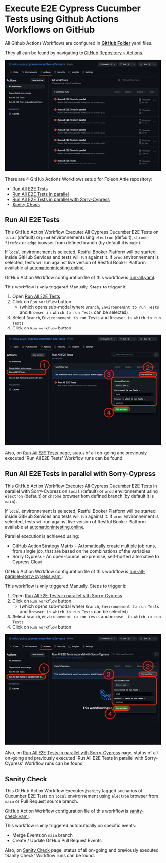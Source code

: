 # Execute E2E Cypress Cucumber Tests using Github Actions Workflows on GitHub

All Github Actions Workflows are configured in [**GitHub Folder**](/.github/workflows/) yaml files.

They all can be found by navigating to [GitHub Repository > Actions](https://github.com/milos-pujic/cypress-cucumber-e2e-tests/actions).

![GitHub Actions Workflows](/docs/imgs/GitHub-Actions.png)

There are 4 GitHub Actions Workflows setup for Foleon Artie repository:

- [Run All E2E Tests](https://github.com/milos-pujic/cypress-cucumber-e2e-tests/actions/workflows/run-all.yaml)
- [Run All E2E Tests in parallel](https://github.com/milos-pujic/cypress-cucumber-e2e-tests/actions/workflows/run-all-parallel.yaml)
- [Run All E2E Tests in parallel with Sorry-Cypress](https://github.com/milos-pujic/cypress-cucumber-e2e-tests/actions/workflows/run-all-parallel-sorry-cypress.yaml)
- [Sanity Check](https://github.com/milos-pujic/cypress-cucumber-e2e-tests/actions/workflows/sanity-check.yaml)

## Run All E2E Tests

This GitHub Action Workflow Executes All Cypress Cucumber E2E Tests on `local` (default) or `prod` environnement using `electron` (default), `chrome`, `firefox` or `edge` browser from defined branch (by default it is `main`).

If `local` environnement is selected, Restful Booker Platform will be started inside GitHub Services and tests will run against it.
If `prod` environnement is selected, tests will run against live version of Restful Booker Platform available at [automationintesting.online](https://automationintesting.online/).

GitHub Action Workflow configuration file of this workflow is [run-all.yaml](/.github/workflows/run-all.yaml).

This workflow is only triggered Manually. Steps to trigger it:

1. Open [Run All E2E Tests](https://github.com/milos-pujic/cypress-cucumber-e2e-tests/actions/workflows/run-all.yaml)
2. Click on `Run workflow` button
    - (which opens sub-modal where `Branch`, `Environnement to run Tests` and `Browser in which to run Tests` can be selected)
3. Select `Branch`, `Environnement to run Tests` and `Browser in which to run Tests`
4. Click on `Run workflow` button

![Run All E2E Tests](/docs/imgs/Run-All-E2E-Tests.png)

Also, on [Run All E2E Tests](https://github.com/milos-pujic/cypress-cucumber-e2e-tests/actions/workflows/run-all.yaml) page, status of all on-going and previously executed 'Run All E2E Tests' Workflow runs can be found.

## Run All E2E Tests in parallel with Sorry-Cypress

This GitHub Action Workflow Executes All Cypress Cucumber E2E Tests in parallel with Sorry-Cypress on `local` (default) or `prod` environnement using `electron` (default) or `chrome` browser from defined branch (by default it is `main`).

If `local` environnement is selected, Restful Booker Platform will be started inside GitHub Services and tests will run against it.
If `prod` environnement is selected, tests will run against live version of Restful Booker Platform available at [automationintesting.online](https://automationintesting.online/).

Parallel execution is achieved using:

- GitHub Action Strategy Matrix - Automatically create multiple job runs, from single job, that are based on the combinations of the variables
- Sorry Cypress - An open-source, on-premise, self-hosted alternative to Cypress Cloud

GitHub Action Workflow configuration file of this workflow is [run-all-parallel-sorry-cypress.yaml](/.github/workflows/run-all-parallel-sorry-cypress.yaml).

This workflow is only triggered Manually. Steps to trigger it:

1. Open [Run All E2E Tests in parallel with Sorry-Cypress](https://github.com/milos-pujic/cypress-cucumber-e2e-tests/actions/workflows/run-all-parallel-sorry-cypress.yaml)
2. Click on `Run workflow` button
    - (which opens sub-modal where `Branch`, `Environnement to run Tests` and `Browser in which to run Tests` can be selected)
3. Select `Branch`, `Environnement to run Tests` and `Browser in which to run Tests`
4. Click on `Run workflow` button

![Run All E2E Tests in parallel with Sorry-Cypress](/docs/imgs/Run-All-E2E-Tests-in-parallel-with-Sorry-Cypress.png)

Also, on [Run All E2E Tests in parallel with Sorry-Cypress](https://github.com/milos-pujic/cypress-cucumber-e2e-tests/actions/workflows/run-all-parallel-sorry-cypress.yaml) page, status of all on-going and previously executed 'Run All E2E Tests in parallel with Sorry-Cypress' Workflow runs can be found.

## Sanity Check

This GitHub Action Workflow Executes `@sanity` tagged scenarios of Cucumber E2E Tests on `local` environnement using `electron` browser from `main` or Pull Request source branch.

GitHub Action Workflow configuration file of this workflow is [sanity-check.yaml](/.github/workflows/sanity-check.yaml).

This workflow is only triggered automatically on specific events:

- Merge Events on `main` branch
- Create / Update GitHub Pull Request Events

Also, on [Sanity Check](https://github.com/milos-pujic/cypress-cucumber-e2e-tests/actions/workflows/sanity-check.yaml) page, status of all on-going and previously executed 'Sanity Check' Workflow runs can be found.
